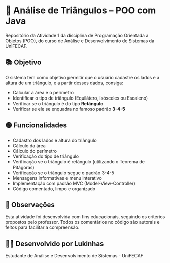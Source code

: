 # 🔺 Análise de Triângulos – POO com Java
Repositório da Atividade 1 da disciplina de Programação Orientada a Objetos (POO), do curso de Análise e Desenvolvimento de Sistemas da UniFECAF.

## 📚 Objetivo
O sistema tem como objetivo permitir que o usuário cadastre os lados e a altura de um triângulo, e a partir desses dados, consiga:

- Calcular a área e o perímetro
- Identificar o tipo de triângulo (Equilátero, Isósceles ou Escaleno)
- Verificar se o triângulo é do tipo **Retângulo**
- Verificar se ele se enquadra no famoso padrão **3-4-5**

## 🟢 Funcionalidades
- Cadastro dos lados e altura do triângulo
- Cálculo da área
- Cálculo do perímetro
- Verificação do tipo de triângulo
- Verificação se o triângulo é retângulo (utilizando o Teorema de Pitágoras)
- Verificação se o triângulo segue o padrão 3-4-5
- Mensagens informativas e menu interativo
- Implementação com padrão MVC (Model-View-Controller)
- Código comentado, limpo e organizado

## 📌 Observações
Esta atividade foi desenvolvida com fins educacionais, seguindo os critérios propostos pelo professor.
Todos os comentários no código são autorais e feitos para facilitar a compreensão.

## 👨‍💻 Desenvolvido por Lukinhas
Estudante de Análise e Desenvolvimento de Sistemas - UniFECAF




